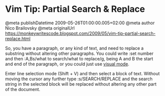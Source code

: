 # Vim Tip: Partial Search & Replace

@meta publishDatetime 2009-05-26T01:00:00.005+02:00
@meta author Nico Brailovsky
@meta originalUrl https://monkeywritescode.blogspot.com/2009/05/vim-tip-partial-search-replace.html

So, you have a paragraph, or any kind of text, and need to replace a substring without altering other paragraphs. You could write :set number and then :A,Bs/what to search/what to replace/g, being A and B the start and end of the paragraph, or you could just use [visual mode](md_blog/2009/0507_VimTipVisualMode.md).

Enter line selection mode (Shift + V) and then select a block of text. Without moving the cursor any further type :s/SEARCH/REPLACE and the search string in the selected block will be replaced without altering any other part of the document.

